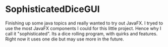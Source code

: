 # SophisticatedDiceGUI
Finishing up some java topics and really wanted to try out JavaFX. I tryed to use the most JavaFX components I could for this little project. Hence why I call it "sophisticated". Its a dice rolling program, with quirks and features. Right now it uses one die but may use more in the future.
